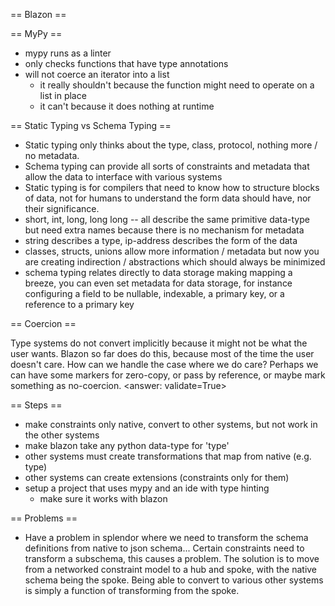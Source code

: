== Blazon ==

== MyPy ==

- mypy runs as a linter
- only checks functions that have type annotations
- will not coerce an iterator into a list
  - it really shouldn't because the function might need to operate on a list in place
  - it can't because it does nothing at runtime

== Static Typing vs Schema Typing ==

- Static typing only thinks about the type, class, protocol, nothing more / no metadata.
- Schema typing can provide all sorts of constraints and metadata that allow the data
  to interface with various systems
- Static typing is for compilers that need to know how to structure blocks of data, not for humans
  to understand the form data should have, nor their significance.
- short, int, long, long long -- all describe the same primitive data-type but need extra names
  because there is no mechanism for metadata
- string describes a type, ip-address describes the form of the data
- classes, structs, unions allow more information / metadata but now you are creating
  indirection / abstractions which should always be minimized
- schema typing relates directly to data storage making mapping a breeze, you can even set
  metadata for data storage, for instance configuring a field to be nullable, indexable, a
  primary key, or a reference to a primary key

== Coercion ==

Type systems do not convert implicitly because it might not be what the user wants.
Blazon so far does do this, because most of the time the user doesn't care.
How can we handle the case where we do care?
Perhaps we can have some markers for zero-copy, or pass by reference, or maybe mark something
as no-coercion. <answer: validate=True>

== Steps ==

- make constraints only native, convert to other systems, but not work in the other systems
- make blazon take any python data-type for 'type'
- other systems must create transformations that map from native (e.g. type)
- other systems can create extensions (constraints only for them)
- setup a project that uses mypy and an ide with type hinting
  - make sure it works with blazon

== Problems ==

- Have a problem in splendor where we need to transform the schema definitions from native
  to json schema... Certain constraints need to transform a subschema, this causes a problem.
  The solution is to move from a networked constraint model to a hub and spoke, with the native
  schema being the spoke. Being able to convert to various other systems is simply a function of
  transforming from the spoke.
